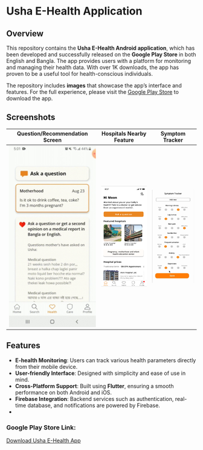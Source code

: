 # Usha E-Health Application

## Overview
This repository contains the **Usha E-Health Android application**, which has been developed and successfully released on the **Google Play Store** in both English and Bangla. The app provides users with a platform for monitoring and managing their health data. With over 1K downloads, the app has proven to be a useful tool for health-conscious individuals.

The repository includes **images** that showcase the app’s interface and features. For the full experience, please visit the [Google Play Store](https://play.google.com/store/apps/details?id=com.usha.health) to download the app.

## Screenshots

| Question/Recommendation Screen           | Hospitals Nearby Feature       | Symptom Tracker  |
|-----------------------|----------------------|-----------------------|
| ![Question/Recommendation Screen](https://github.com/afnancrystal/E-Health-App/blob/main/questions.jpg) | ![Hospitals Nearby Feature](https://github.com/afnancrystal/E-Health-App/blob/main/hospital.png) | ![Symptom Tracker](https://github.com/afnancrystal/E-Health-App/blob/main/symptom%20tracker.jpg) |

## Features
- **E-health Monitoring**: Users can track various health parameters directly from their mobile device.
- **User-friendly Interface**: Designed with simplicity and ease of use in mind.
- **Cross-Platform Support**: Built using **Flutter**, ensuring a smooth performance on both Android and iOS.
- **Firebase Integration**: Backend services such as authentication, real-time database, and notifications are powered by Firebase.
- 
### Google Play Store Link:
[Download Usha E-Health App](https://play.google.com/store/apps/details?id=com.usha.usha&hl=en_US&gl=US&pli=1)
